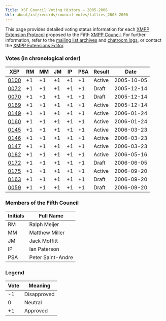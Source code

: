 ```yaml
---
Title: XSF Council Voting History – 2005-2006
Url: about/xsf/records/council-votes/tallies_2005-2006
---
```


This page provides detailed voting status information for each [XMPP Extension Protocol] proposed to the Fifth [XMPP Council](2005-2006). For further information, refer to the [mailing list archives] and [chatroom logs], or contact the [XMPP Extensions Editor].

### Votes (in chronological order)

| XEP    | RM  | MM  | JM  | IP  | PSA | Result | Date       |
|--------|-----|-----|-----|-----|-----|--------|------------|
| [0100] | +1  | +1  | +1  | +1  | +1  | Active | 2005-10-05 |
| [0072] | +1  | +1  | +1  | +1  | +1  | Draft  | 2005-12-14 |
| [0070] | +1  | +1  | +1  | +1  | +1  | Draft  | 2005-12-14 |
| [0169] | +1  | +1  | +1  | +1  | +1  | Active | 2005-12-14 |
| [0149] | +1  | +1  | +1  | +1  | +1  | Active | 2006-01-24 |
| [0160] | +1  | +1  | +1  | +1  | +1  | Active | 2006-01-24 |
| [0145] | +1  | +1  | +1  | +1  | +1  | Active | 2006-03-23 |
| [0146] | +1  | +1  | +1  | +1  | +1  | Active | 2006-03-23 |
| [0147] | +1  | +1  | +1  | +1  | +1  | Active | 2006-03-23 |
| [0182] | +1  | +1  | +1  | +1  | +1  | Active | 2006-05-16 |
| [0172] | +1  | +1  | +1  | +1  | +1  | Draft  | 2006-06-05 |
| [0175] | +1  | +1  | +1  | +1  | +1  | Active | 2006-09-20 |
| [0163] | +1  | +1  | +1  | +1  | +1  | Draft  | 2006-09-20 |
| [0059] | +1  | +1  | +1  | +1  | +1  | Draft  | 2006-09-20 |

### Members of the Fifth Council

| Initials | Full Name         |
|----------|-------------------|
| RM       | Ralph Meijer      |
| MM       | Matthew Miller    |
| JM       | Jack Moffitt      |
| IP       | Ian Paterson      |
| PSA      | Peter Saint-Andre |

### Legend

| Vote | Meaning      |
|------|--------------|
| -1   | Disapproved  |
| 0    | Neutral      |
| +1   | Approved     |

  [XMPP Extension Protocol]: /extensions/
  [XMPP Council]: /council/
  [mailing list archives]: https://mail.jabber.org/pipermail/council/
  [chatroom logs]: http://logs.jabber.org/council@conference.jabber.org/
  [XMPP Extensions Editor]: /extensions/editor.shtml  
  [0072]: /extensions/xep-0072.html
  [0070]: /extensions/xep-0070.html
  [0100]: /extensions/xep-0100.html
  [0169]: /extensions/xep-0169.html
  [0149]: /extensions/xep-0149.html
  [0160]: /extensions/xep-0160.html
  [0145]: /extensions/xep-0145.html
  [0146]: /extensions/xep-0146.html
  [0147]: /extensions/xep-0147.html
  [0182]: /extensions/xep-0182.html
  [0172]: /extensions/xep-0172.html
  [0175]: /extensions/xep-0175.html
  [0163]: /extensions/xep-0163.html
  [0059]: /extensions/xep-0059.html